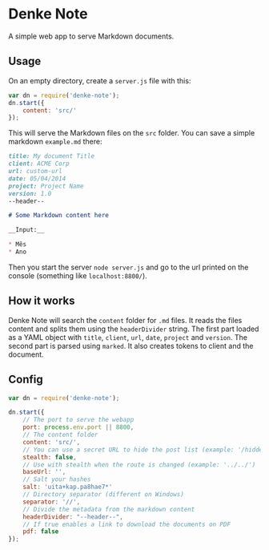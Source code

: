 # Denke Note

A simple web app to serve Markdown documents.

## Usage

On an empty directory, create a `server.js` file with this:

```js
var dn = require('denke-note');
dn.start({
    content: 'src/'
});
```

This will serve the Markdown files on the `src` folder. You can save a simple markdown `example.md` there:

```markdown
title: My document Title
client: ACME Corp
url: custom-url
date: 05/04/2014
project: Project Name
version: 1.0
--header--

# Some Markdown content here

__Input:__

* Mês
* Ano
```

Then you start the server `node server.js` and go to the url printed on the console (something like `localhost:8800/`).

## How it works

Denke Note will search the `content` folder for `.md` files. It reads the files content and splits them using the `headerDivider` string. The first part loaded as a YAML object with `title`, `client`, `url`, `date`, `project` and `version`. The second part is parsed using `marked`. It also creates tokens to client and the document.

## Config

```js
var dn = require('denke-note');

dn.start({
    // The port to serve the webapp
    port: process.env.port || 8800, 
    // The content folder
    content: 'src/', 
    // You can use a secret URL to hide the post list (example: '/hidden/path/')
    stealth: false, 
    // Use with stealth when the route is changed (example: '../../')
    baseUrl: '', 
    // Salt your hashes
    salt: 'uita+kap.pa8hae7*' 
    // Directory separator (different on Windows)
    separator: '//',
    // Divide the metadata from the markdown content 
    headerDivider: "--header--",
    // If true enables a link to download the documents on PDF
    pdf: false
}); 
```